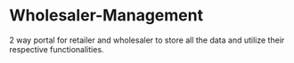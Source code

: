 # Wholesaler-Management
2 way portal for retailer and wholesaler to store all the data and utilize their respective functionalities.
